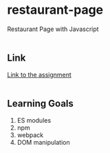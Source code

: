 # restaurant-page
Restaurant Page with Javascript<br>
<br>
## Link

[Link to the assignment](https://www.theodinproject.com/lessons/node-path-javascript-restaurant-page) <br>
<br>

## Learning Goals

1. ES modules<br>
2. npm<br>
3. webpack
4. DOM manipulation<br>
<br>